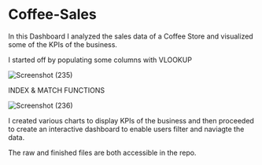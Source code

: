 # Coffee-Sales

In this Dashboard I analyzed the sales data of a Coffee Store and visualized some of the KPIs of the business. 

I started off by populating some columns with VLOOKUP

![Screenshot (235)](https://github.com/terry-martins/Coffee-Sales/assets/104976263/5f9b7a6d-8e17-44fb-b3a9-5fea953aa90f)

INDEX & MATCH FUNCTIONS

![Screenshot (236)](https://github.com/terry-martins/Coffee-Sales/assets/104976263/6d078be1-ced9-4b86-add5-d6c431efc094)

I created various charts to display KPIs of the business and then proceeded to create an interactive dashboard to enable users filter and naviagte the data. 

The raw and finished files are both accessible in the repo. 
